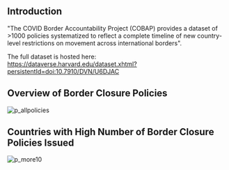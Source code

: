 ## Introduction
"The COVID Border Accountability Project (COBAP) provides a dataset of >1000 policies systematized to reflect a complete timeline of new country-level restrictions on movement across international borders". 

The full dataset is hosted here: 
https://dataverse.harvard.edu/dataset.xhtml?persistentId=doi:10.7910/DVN/U6DJAC

## Overview of Border Closure Policies 
![p_allpolicies](https://user-images.githubusercontent.com/47225333/116452471-9f466300-a812-11eb-8e27-15ca42f1d987.png)



## Countries with High Number of Border Closure Policies Issued 
![p_more10](https://user-images.githubusercontent.com/47225333/116452047-20512a80-a812-11eb-8906-dc0f21182d04.png)


